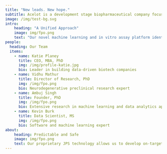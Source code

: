 ```yaml
---
title: "New leads. New hope."
subtitle: Acelot is a development stage biopharmaceutical company focused on therapies for Alzheimer’s Disease and central nervous system disorders. 
image: /img/test-bg.svg
intro:
    heading: "A Unified Approach"
    image: img/fpo.png
    text: "Our novel machine learning and in vitro assay platform identifies small molecules that act specifically upon toxic forms of proteins found in neurodegenerative diseases."
people:
  heading: Our Team
  items:
    - name: Katie Planey
      title: CEO, MBA, PhD
      img: /img/profile-katie.jpg
      bio: Leader in building data-driven biotech companies
    - name: Vidhu Mathur
      title: Director of Research, PhD
      img: /img/fpo.png
      bio: Neurodegenerative preclinical research expert
    - name: Ambuj Singh
      title: Founder, PhD
      img: /img/fpo.png
      bio: Extensive research in machine learning and data analytics applied to biology and chemistry
    - name: Kevin Burk
      title: Data Scientist, MS
      img: /img/fpo.png
      bio: Software and machine learning expert
about:
    heading: Predictable and Safe
    image: img/fpo.png
    text: Our proprietary JPS technology allows us to develop on-target therapies with a high degree of therapeutic predictability. Acelot's drug discovery pipeline includes several compound families for Alzheimer's disease. These compounds span a variety of mechanisms-of-action and have been validated in a number of in vitro assays to date.
---
```


